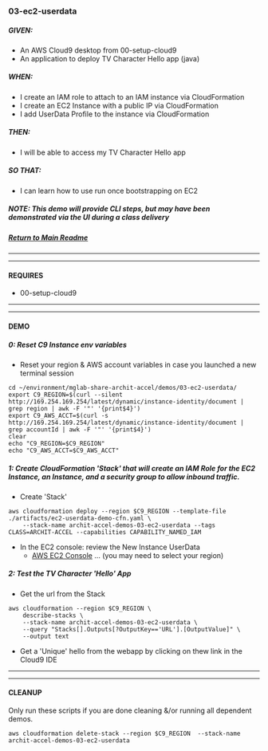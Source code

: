 ### 03-ec2-userdata
##### GIVEN:
  - An AWS Cloud9 desktop from 00-setup-cloud9
  - An application to deploy TV Character Hello app (java)

##### WHEN:

  - I create an IAM role to attach to an IAM instance via CloudFormation
  - I create an EC2 Instance with a public IP via CloudFormation
  - I add UserData Profile to the instance via CloudFormation

##### THEN:
  - I will be able to access my TV Character Hello app

##### SO THAT:
  - I can learn how to use run once bootstrapping on EC2

##### NOTE: _This demo will provide CLI steps, but may have been demonstrated via the UI during a class delivery_

##### [Return to Main Readme](https://github.com/virtmerlin/mglab-share-archit-accel#demos)

---------------------------------------------------------------
---------------------------------------------------------------
#### REQUIRES
- 00-setup-cloud9

---------------------------------------------------------------
---------------------------------------------------------------
#### DEMO

##### 0: Reset C9 Instance env variables
- Reset your region & AWS account variables in case you launched a new terminal session
```
cd ~/environment/mglab-share-archit-accel/demos/03-ec2-userdata/
export C9_REGION=$(curl --silent http://169.254.169.254/latest/dynamic/instance-identity/document |  grep region | awk -F '"' '{print$4}')
export C9_AWS_ACCT=$(curl -s http://169.254.169.254/latest/dynamic/instance-identity/document | grep accountId | awk -F '"' '{print$4}')
clear
echo "C9_REGION=$C9_REGION"
echo "C9_AWS_ACCT=$C9_AWS_ACCT"
```

##### 1: Create CloudFormation 'Stack' that will create an IAM Role for the EC2 Instance, an Instance, and a security group to allow inbound traffic.
- Create 'Stack'
```
aws cloudformation deploy --region $C9_REGION --template-file ./artifacts/ec2-userdata-demo-cfn.yaml \
    --stack-name archit-accel-demos-03-ec2-userdata --tags CLASS=ARCHIT-ACCEL --capabilities CAPABILITY_NAMED_IAM
```
- In the EC2 console: review the New Instance UserData
  - [AWS EC2 Console](https://console.aws.amazon.com/ec2/v2/home) ... (you may need to select your region)

##### 2: Test the TV Character 'Hello' App
- Get the url from the Stack
```
aws cloudformation --region $C9_REGION \
    describe-stacks \
    --stack-name archit-accel-demos-03-ec2-userdata \
    --query "Stacks[].Outputs[?OutputKey=='URL'].[OutputValue]" \
    --output text
```
- Get a 'Unique' hello from the webapp by clicking on thew link in the Cloud9 IDE

---------------------------------------------------------------
---------------------------------------------------------------
#### CLEANUP
Only run these scripts if you are done cleaning &/or running all dependent demos.
```
aws cloudformation delete-stack --region $C9_REGION  --stack-name archit-accel-demos-03-ec2-userdata
```
